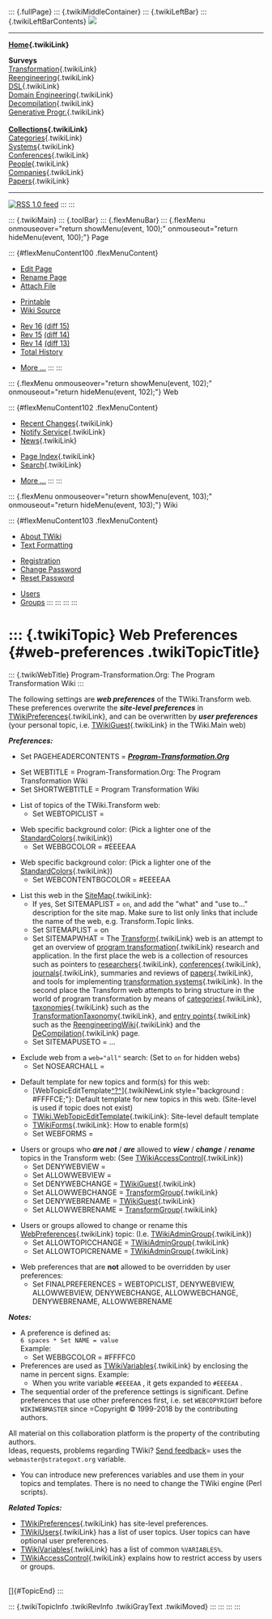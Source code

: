 ::: {.fullPage}
::: {.twikiMiddleContainer}
::: {.twikiLeftBar}
::: {.twikiLeftBarContents}
![](../pub/transformation.gif)

------------------------------------------------------------------------

**[Home](WebHome){.twikiLink}**

**Surveys**\
[Transformation](ProgramTransformation){.twikiLink}\
[Reengineering](ReengineeringWiki){.twikiLink}\
[DSL](DomainSpecificLanguages){.twikiLink}\
[Domain Engineering](DomainEngineering){.twikiLink}\
[Decompilation](DeCompilation){.twikiLink}\
[Generative Progr.](GenerativeProgrammingWiki){.twikiLink}\
\
**[Collections](CategoryCollection){.twikiLink}**\
[Categories](CategoryCategory){.twikiLink}\
[Systems](TransformationSystems){.twikiLink}\
[Conferences](TransformationConferences){.twikiLink}\
[People](TransformationPeople){.twikiLink}\
[Companies](TransformationCompanies){.twikiLink}\
[Papers](CategoryPaper){.twikiLink}

------------------------------------------------------------------------

[![](../pub/rss.gif "RSS 1.0 feed")](WebRss@skin=rss)
:::
:::

::: {.twikiMain}
::: {.toolBar}
::: {.flexMenuBar}
::: {.flexMenu onmouseover="return showMenu(event, 100);" onmouseout="return hideMenu(event, 100);"}
Page

::: {#flexMenuContent100 .flexMenuContent}
-   [Edit
    Page](http://www.program-transformation.org/edit/Transform/WebPreferences?t=1536826303)
-   [Rename
    Page](http://www.program-transformation.org/rename/Transform/WebPreferences)
-   [Attach
    File](http://www.program-transformation.org/attach/Transform/WebPreferences)

<!-- -->

-   [Printable](http://www.program-transformation.org/view/Transform/WebPreferences?skin=print.pattern)
-   [Wiki
    Source](http://www.program-transformation.org/view/Transform/WebPreferences?skin=text&raw=on&contenttype=text/plain)

<!-- -->

-   [Rev
    16](http://www.program-transformation.org/view/Transform/WebPreferences?rev=1.16)
    [(diff 15)](http://www.program-transformation.org/rdiff/Transform/WebPreferences?rev1=1.16&rev2=1.15)
-   [Rev
    15](http://www.program-transformation.org/view/Transform/WebPreferences?rev=1.15)
    [(diff 14)](http://www.program-transformation.org/rdiff/Transform/WebPreferences?rev1=1.15&rev2=1.14)
-   [Rev
    14](http://www.program-transformation.org/view/Transform/WebPreferences?rev=1.14)
    [(diff 13)](http://www.program-transformation.org/rdiff/Transform/WebPreferences?rev1=1.14&rev2=1.13)
-   [Total
    History](http://www.program-transformation.org/rdiff/Transform/WebPreferences)

<!-- -->

-   [More
    \...](http://www.program-transformation.org/oops/Transform/WebPreferences?template=oopsmore&param1=1.16&param2=1.16)
:::
:::

::: {.flexMenu onmouseover="return showMenu(event, 102);" onmouseout="return hideMenu(event, 102);"}
Web

::: {#flexMenuContent102 .flexMenuContent}
-   [Recent Changes](WebChanges){.twikiLink}
-   [Notify Service](WebNotify){.twikiLink}
-   [News](WebNews){.twikiLink}

<!-- -->

-   [Page Index](WebIndex){.twikiLink}
-   [Search](WebSearch){.twikiLink}

<!-- -->

-   [More
    \...](http://www.program-transformation.org/oops/Transform/WebPreferences?template=oopsmore&param1=1.16&param2=1.16)
:::
:::

::: {.flexMenu onmouseover="return showMenu(event, 103);" onmouseout="return hideMenu(event, 103);"}
Wiki

::: {#flexMenuContent103 .flexMenuContent}
-   [About
    TWiki](http://www.program-transformation.org/view/TWiki/WebHome)
-   [Text
    Formatting](http://www.program-transformation.org/view/TWiki/TextFormattingRules)

<!-- -->

-   [Registration](http://www.program-transformation.org/view/TWiki/TWikiRegistration)
-   [Change
    Password](http://www.program-transformation.org/view/TWiki/ChangePassword)
-   [Reset
    Password](http://www.program-transformation.org/view/TWiki/ResetPassword)

<!-- -->

-   [Users](http://www.program-transformation.org/view/Main/TWikiUsers)
-   [Groups](http://www.program-transformation.org/view/Main/TWikiGroups)
:::
:::
:::
:::

::: {.twikiTopic}
Web Preferences {#web-preferences .twikiTopicTitle}
===============

::: {.twikiWebTitle}
Program-Transformation.Org: The Program Transformation Wiki
:::

The following settings are ***web preferences*** of the TWiki.Transform
web. These preferences overwrite the ***site-level preferences*** in
[TWikiPreferences](../TWiki/TWikiPreferences){.twikiLink}, and can be
overwritten by ***user preferences*** (your personal topic, i.e.
[TWikiGuest](../Main/TWikiGuest){.twikiLink} in the TWiki.Main web)

***Preferences:***

-   Set PAGEHEADERCONTENTS =
    [***Program-Transformation.Org***](http://www.program-transformation.org/view/Transform)

<!-- -->

-   Set WEBTITLE = Program-Transformation.Org: The Program
    Transformation Wiki
-   Set SHORTWEBTITLE = Program Transformation Wiki

<!-- -->

-   List of topics of the TWiki.Transform web:
    -   Set WEBTOPICLIST =

<!-- -->

-   Web specific background color: (Pick a lighter one of the
    [StandardColors](../TWiki/StandardColors){.twikiLink})
    -   Set WEBBGCOLOR = \#EEEEAA

<!-- -->

-   Web specific background color: (Pick a lighter one of the
    [StandardColors](../TWiki/StandardColors){.twikiLink})
    -   Set WEBCONTENTBGCOLOR = \#EEEEAA

<!-- -->

-   List this web in the [SiteMap](../TWiki/SiteMap){.twikiLink}:
    -   If yes, Set SITEMAPLIST = `on`, and add the \"what\" and \"use
        to\...\" description for the site map. Make sure to list only
        links that include the name of the web, e.g. Transform.Topic
        links.
    -   Set SITEMAPLIST = on
    -   Set SITEMAPWHAT = The [Transform](WebHome){.twikiLink} web is an
        attempt to get an overview of [program
        transformation](ProgramTransformation){.twikiLink} research and
        application. In the first place the web is a collection of
        resources such as pointers to
        [researchers](TransformationPeople){.twikiLink},
        [conferences](TransformationConferences){.twikiLink},
        [journals](TransformationJournals){.twikiLink}, summaries and
        reviews of [papers](CategoryPaper){.twikiLink}, and tools for
        implementing [transformation
        systems](TransformationSystems){.twikiLink}. In the second place
        the Transform web attempts to bring structure in the world of
        program transformation by means of
        [categories](CategoryCategory){.twikiLink},
        [taxonomies](CategoryTaxonomy){.twikiLink} such as the
        [TransformationTaxonomy](TransformationTaxonomy){.twikiLink},
        and [entry points](EntryPoint){.twikiLink} such as the
        [ReengineeringWiki](ReengineeringWiki){.twikiLink} and the
        [DeCompilation](DeCompilation){.twikiLink} page.
    -   Set SITEMAPUSETO = \...

<!-- -->

-   Exclude web from a `web="all"` search: (Set to `on` for hidden webs)
    -   Set NOSEARCHALL =

<!-- -->

-   Default template for new topics and form(s) for this web:
    -   [WebTopicEditTemplate[^?^](http://www.program-transformation.org/edit/Transform/WebTopicEditTemplate?topicparent=Transform.WebPreferences)]{.twikiNewLink
        style="background : #FFFFCE;"}: Default template for new topics
        in this web. (Site-level is used if topic does not exist)
    -   [TWiki.WebTopicEditTemplate](../TWiki/WebTopicEditTemplate){.twikiLink}:
        Site-level default template
    -   [TWikiForms](../TWiki/TWikiForms){.twikiLink}: How to enable
        form(s)
    -   Set WEBFORMS =

<!-- -->

-   Users or groups who ***are not*** / ***are*** allowed to ***view***
    / ***change*** / ***rename*** topics in the Transform web: (See
    [TWikiAccessControl](../TWiki/TWikiAccessControl){.twikiLink})
    -   Set DENYWEBVIEW =
    -   Set ALLOWWEBVIEW =
    -   Set DENYWEBCHANGE = [TWikiGuest](../Main/TWikiGuest){.twikiLink}
    -   Set ALLOWWEBCHANGE =
        [TransformGroup](../Main/TransformGroup){.twikiLink}
    -   Set DENYWEBRENAME = [TWikiGuest](../Main/TWikiGuest){.twikiLink}
    -   Set ALLOWWEBRENAME =
        [TransformGroup](../Main/TransformGroup){.twikiLink}

<!-- -->

-   Users or groups allowed to change or rename this
    [WebPreferences](WebPreferences){.twikiLink} topic: (I.e.
    [TWikiAdminGroup](../Main/TWikiAdminGroup){.twikiLink})
    -   Set ALLOWTOPICCHANGE =
        [TWikiAdminGroup](../Main/TWikiAdminGroup){.twikiLink}
    -   Set ALLOWTOPICRENAME =
        [TWikiAdminGroup](../Main/TWikiAdminGroup){.twikiLink}

<!-- -->

-   Web preferences that are **not** allowed to be overridden by user
    preferences:
    -   Set FINALPREFERENCES = WEBTOPICLIST, DENYWEBVIEW, ALLOWWEBVIEW,
        DENYWEBCHANGE, ALLOWWEBCHANGE, DENYWEBRENAME, ALLOWWEBRENAME

***Notes:***

-   A preference is defined as:\
    `6 spaces * Set NAME = value`\
    Example:
    -   Set WEBBGCOLOR = \#FFFFC0
-   Preferences are used as
    [TWikiVariables](../TWiki/TWikiVariables){.twikiLink} by enclosing
    the name in percent signs. Example:
    -   When you write variable `#EEEEAA` , it gets expanded to
        `#EEEEAA` .
-   The sequential order of the preference settings is significant.
    Define preferences that use other preferences first, i.e. set
    `WEBCOPYRIGHT` before `WIKIWEBMASTER` since =Copyright © 1999-2018
    by the contributing authors.

All material on this collaboration platform is the property of the
contributing authors.\
Ideas, requests, problems regarding TWiki? [Send
feedback](mailto:webmaster@strategoxt.org?subject=TWiki%20Feedback%20on%20Transform.WebPreferences)=
uses the `webmaster@strategoxt.org` variable.

-   You can introduce new preferences variables and use them in your
    topics and templates. There is no need to change the TWiki engine
    (Perl scripts).

***Related Topics:***

-   [TWikiPreferences](../TWiki/TWikiPreferences){.twikiLink} has
    site-level preferences.
-   [TWikiUsers](../Main/TWikiUsers){.twikiLink} has a list of user
    topics. User topics can have optional user preferences.
-   [TWikiVariables](../TWiki/TWikiVariables){.twikiLink} has a list of
    common `%VARIABLES%`.
-   [TWikiAccessControl](../TWiki/TWikiAccessControl){.twikiLink}
    explains how to restrict access by users or groups.

\
[]{#TopicEnd}
:::

::: {.twikiTopicInfo .twikiRevInfo .twikiGrayText .twikiMoved}
:::
:::
:::
:::
